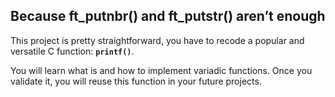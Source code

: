 ## Because ft_putnbr() and ft_putstr() aren’t enough

This project is pretty straightforward, you have to recode a popular and versatile C function: **``printf()``**.

You will learn what is and how to implement variadic functions. Once you validate it, you will reuse this function in your future projects.
